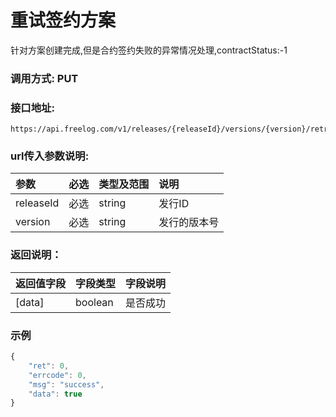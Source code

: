 # 重试签约方案

  针对方案创建完成,但是合约签约失败的异常情况处理,contractStatus:-1

### 调用方式: PUT

### 接口地址:

```
https://api.freelog.com/v1/releases/{releaseId}/versions/{version}/retrySignContracts
```

### url传入参数说明:

| 参数 | 必选 | 类型及范围 | 说明 |
| :--- | :--- | :--- | :--- |
|releaseId|必选|string|发行ID|
|version|必选|string|发行的版本号|

### 返回说明：

| 返回值字段 | 字段类型 | 字段说明 |
| :--- | :--- | :--- |
| [data] | boolean | 是否成功 |


### 示例

```js
{
    "ret": 0,
    "errcode": 0,
    "msg": "success",
    "data": true
}
```

